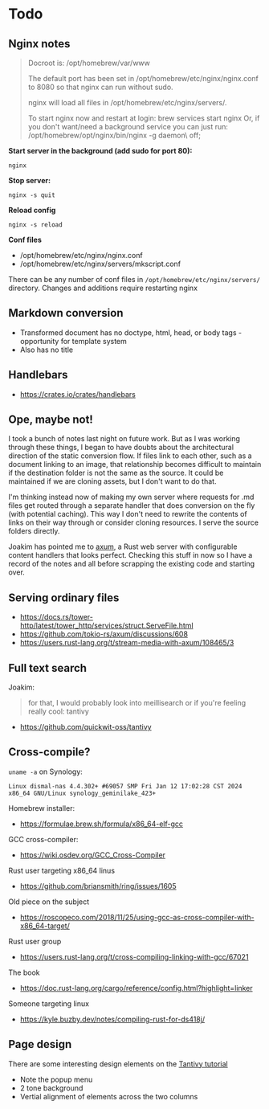 # Todo

## Nginx notes

> Docroot is: /opt/homebrew/var/www
>
> The default port has been set in /opt/homebrew/etc/nginx/nginx.conf to 8080 so that 
nginx can run without sudo.
>
> nginx will load all files in /opt/homebrew/etc/nginx/servers/.
>
> To start nginx now and restart at login:
>  brew services start nginx
> Or, if you don't want/need a background service you can just run:
>  /opt/homebrew/opt/nginx/bin/nginx -g daemon\ off\;

**Start server in the background (add sudo for port 80):**

`nginx`

**Stop server:**

`nginx -s quit`

**Reload config**

`nginx -s reload`

**Conf files**

* /opt/homebrew/etc/nginx/nginx.conf
* /opt/homebrew/etc/nginx/servers/mkscript.conf

There can be any number of conf files in `/opt/homebrew/etc/nginx/servers/` directory. Changes and
additions require restarting nginx

## Markdown conversion

* Transformed document has no doctype, html, head, or body tags - opportunity for template system
* Also has no title

## Handlebars

* https://crates.io/crates/handlebars

## Ope, maybe not!

I took a bunch of notes last night on future work. But as I was working through these things,
I began to have doubts about the architectural direction of the static conversion flow. If files
link to each other, such as a document linking to an image, that relationship becomes difficult
to maintain if the destination folder is not the same as the source. It could be maintained if
we are cloning assets, but I don't want to do that.

I'm thinking instead now of making my own server where requests for .md files get routed through
a separate handler that does conversion on the fly (with potential caching). This way I don't
need to rewrite the contents of links on their way through or consider cloning resources. I serve
the source folders directly.

Joakim has pointed me to [axum](https://docs.rs/axum/latest/axum/), a Rust web server with
configurable content handlers that looks perfect. Checking this stuff in now so I have a record
of the notes and all before scrapping the existing code and starting over.

## Serving ordinary files

* https://docs.rs/tower-http/latest/tower_http/services/struct.ServeFile.html
* https://github.com/tokio-rs/axum/discussions/608
* https://users.rust-lang.org/t/stream-media-with-axum/108465/3

## Full text search

Joakim:

> for that, I would probably look into meillisearch or if you're feeling really cool: tantivy

* https://github.com/quickwit-oss/tantivy

## Cross-compile?

`uname -a` on Synology:
```
Linux dismal-nas 4.4.302+ #69057 SMP Fri Jan 12 17:02:28 CST 2024 x86_64 GNU/Linux synology_geminilake_423+
```
Homebrew installer:
* https://formulae.brew.sh/formula/x86_64-elf-gcc

GCC cross-compiler:
* https://wiki.osdev.org/GCC_Cross-Compiler


Rust user targeting x86_64 linus
* https://github.com/briansmith/ring/issues/1605

Old piece on the subject
* https://roscopeco.com/2018/11/25/using-gcc-as-cross-compiler-with-x86_64-target/

Rust user group
* https://users.rust-lang.org/t/cross-compiling-linking-with-gcc/67021

The book
* https://doc.rust-lang.org/cargo/reference/config.html?highlight=linker

Someone targeting linux
* https://kyle.buzby.dev/notes/compiling-rust-for-ds418j/

## Page design

There are some interesting design elements on the [Tantivy tutorial](https://tantivy-search.github.io/examples/basic_search.html)

* Note the popup menu
* 2 tone background
* Vertial alignment of elements across the two columns
